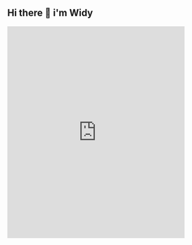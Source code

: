 ## Hi there 👋 i'm Widy

<iframe src="https://giphy.com/embed/P9TZkuFL9Tx1yhe8SS" width="403" height="480" style="" frameBorder="0" class="giphy-embed" allowFullScreen></iframe>
<!--
**widyaanisa/widyaanisa** is a ✨ _special_ ✨ repository because its `README.md` (this file) appears on your GitHub profile.

Here are some ideas to get you started:

- 🔭 I’m currently working on ...
- 🌱 I’m currently learning ...
- 👯 I’m looking to collaborate on ...
- 🤔 I’m looking for help with ...
- 💬 Ask me about ...
- 📫 How to reach me: ...
- 😄 Pronouns: ...
- ⚡ Fun fact: ...
-->
